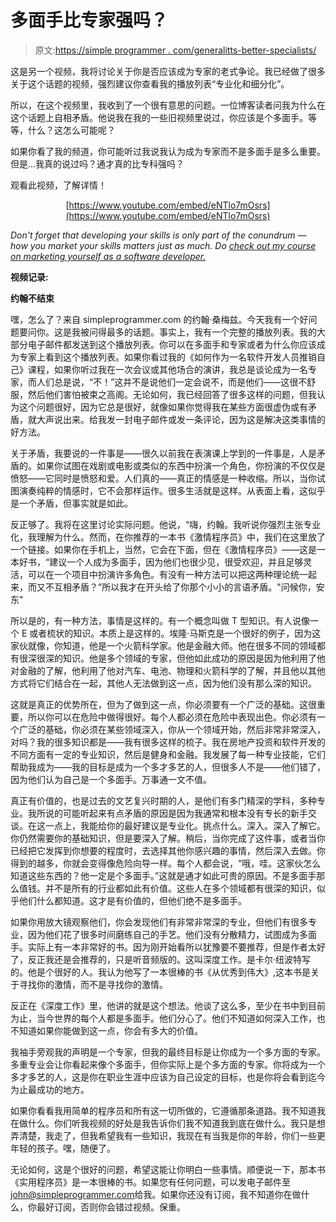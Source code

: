 # 多面手比专家强吗？

> 原文:[https://simple programmer . com/generalitts-better-specialists/](https://simpleprogrammer.com/generalists-better-specialists/)

这是另一个视频，我将讨论关于你是否应该成为专家的老式争论。我已经做了很多关于这个话题的视频，强烈建议你查看我的播放列表“专业化和细分化”。

所以，在这个视频里，我收到了一个很有意思的问题。一位博客读者问我为什么在这个话题上自相矛盾。他说我在我的一些旧视频里说过，你应该是个多面手。等等，什么？这怎么可能呢？

如果你看了我的频道，你可能听过我说我认为成为专家而不是多面手是多么重要。但是…我真的说过吗？通才真的比专科强吗？

观看此视频，了解详情！

<center>

[https://www.youtube.com/embed/eNTlo7mOsrs](https://www.youtube.com/embed/eNTlo7mOsrs)

</center>

*Don't forget that developing your skills is only part of the conundrum — how you market your skills matters just as much. Do [check out my course on marketing yourself as a software developer.](https://simpleprogrammer.com/products/developer-marketing/)*

**视频记录:**

**约翰不结束**

嘿，怎么了？来自 simpleprogrammer.com 的约翰·桑梅兹。今天我有一个好问题要问你。这是我被问得最多的话题。事实上，我有一个完整的播放列表。我的大部分电子邮件都发送到这个播放列表。你可以在多面手和专家或者为什么你应该成为专家上看到这个播放列表。如果你看过我的《如何作为一名软件开发人员推销自己》课程，如果你听过我在一次会议或其他场合的演讲，我总是谈论成为一名专家，而人们总是说，“不！”这并不是说他们一定会说不，而是他们——这很不舒服，然后他们害怕被束之高阁。无论如何，我已经回答了很多这样的问题，但我认为这个问题很好，因为它总是很好，就像如果你觉得我在某些方面很虚伪或有矛盾，就大声说出来。给我发一封电子邮件或发一条评论，因为这是解决这类事情的好方法。

关于矛盾，我要说的一件事是——很久以前我在表演课上学到的一件事是，人是矛盾的。如果你试图在戏剧或电影或类似的东西中扮演一个角色，你扮演的不仅仅是愤怒——它同时是愤怒和爱。人们真的——真正的情感是一种收缩。所以，当你试图演奏纯粹的情感时，它不会那样运作。很多生活就是这样。从表面上看，这似乎是一个矛盾，但事实就是如此。

反正够了。我将在这里讨论实际问题。他说，“嗨，约翰。我听说你强烈主张专业化，我理解为什么。然而，在你推荐的一本书《激情程序员》中，我们在这里放了一个链接。如果你在手机上，当然，它会在下面，但在《激情程序员》——这是一本好书，“建议一个人成为多面手，因为他们也很少见，很受欢迎，并且足够灵活，可以在一个项目中扮演许多角色。有没有一种方法可以把这两种理论统一起来，而又不互相矛盾？”所以我才在开头给了你那个小小的言语矛盾。"问候你，安东"

所以是的，有一种方法，事情是这样的。有一个概念叫做 T 型知识。有人说像一个 E 或者梳状的知识。本质上是这样的。埃隆·马斯克是一个很好的例子，因为这家伙就像，你知道，他是一个火箭科学家。他是金融大师。他在很多不同的领域都有很深很深的知识。他是多个领域的专家，但他如此成功的原因是因为他利用了他对金融的了解，他利用了他对汽车、电池、物理和火箭科学的了解，并且他以其他方式将它们结合在一起，其他人无法做到这一点，因为他们没有那么深的知识。

这就是真正的优势所在，但为了做到这一点，你必须要有一个广泛的基础。这很重要，所以你可以在危险中做得很好。每个人都必须在危险中表现出色。你必须有一个广泛的基础，你必须在某些领域深入，你从一个领域开始，然后非常非常深入，对吗？我的很多知识都是——我有很多这样的梳子。我在房地产投资和软件开发的不同方面有一定的专业知识，然后是健身和金融。我发展了每一种专业技能，它们帮助我成为——我的目标是成为一个多才多艺的人，但很多人不是——他们错了，因为他们认为自己是一个多面手。万事通一文不值。

真正有价值的，也是过去的文艺复兴时期的人，是他们有多门精深的学科，多种专业。我所说的可能听起来有点矛盾的原因是因为我通常和根本没有专长的新手交谈。在这一点上，我能给你的最好建议是专业化。挑点什么。深入。深入了解它。你仍然需要你的基础知识，但是要深入了解。稍后，当你完成了这件事，或者当你已经把它发挥到你想要的程度时，去选择其他你感兴趣的事情，然后深入去做。你得到的越多，你就会变得像危险向导一样。每个人都会说，“哦，哇。这家伙怎么知道这些东西的？他一定是个多面手。”这就是通才如此可贵的原因。不是多面手那么值钱。并不是所有的行业都如此有价值。这些人在多个领域都有很深的知识，似乎他们什么都知道。这才是有价值的，但他们绝不是多面手。

如果你用放大镜观察他们，你会发现他们有非常非常深的专业，但他们有很多专业，因为他们花了很多时间磨练自己的手艺。他们没有分散精力，试图成为多面手。实际上有一本非常好的书。因为刚开始看所以犹豫要不要推荐，但是作者太好了，反正我还是会推荐的，只是听音频版的。这叫深度工作。是卡尔·纽波特写的。他是个很好的人。我认为他写了一本很棒的书《从优秀到伟大》,这本书是关于寻找你的激情，而不是寻找你的激情。

反正在《深度工作》里，他讲的就是这个想法。他谈了这么多，至少在书中到目前为止，当今世界的每个人都是多面手。他们分心了。他们不知道如何深入工作，也不知道如果你能做到这一点，你会有多大的价值。

我袖手旁观我的声明是一个专家，但我的最终目标是让你成为一个多方面的专家。多重专业会让你看起来像个多面手，但你实际上是个多方面的专家。你将成为一个多才多艺的人，这是你在职业生涯中应该为自己设定的目标，也是你将会看到迄今为止最成功的地方。

如果你看看我用简单的程序员和所有这一切所做的，它遵循那条道路。我不知道我在做什么。你们听我视频的好处是我告诉你们我不知道我到底在做什么。我只是想弄清楚，我走了，但我希望我有一些知识，我现在有当我是你的年龄，你们一些更年轻的孩子。嘿，随便了。

无论如何，这是个很好的问题，希望这能让你明白一些事情。顺便说一下，那本书《实用程序员》是一本很棒的书。如果您有任何问题，可以发电子邮件至[john@simpleprogrammer.com](mailto:john@simpleprogrammer.com)给我。如果你还没有订阅，我不知道你在做什么，你最好订阅，否则你会错过视频。保重。